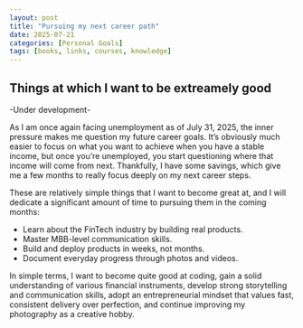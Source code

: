 ```yaml
---
layout: post
title: "Pursuing my next career path"
date: 2025-07-21
categories: [Personal Goals]
tags: [books, links, courses, knowledge]
---
```


## Things at which I want to be extreamely good

-Under development- 




As I am once again facing unemployment as of July 31, 2025, the inner pressure makes me question my future career goals. It’s obviously much easier to focus on what you want to achieve when you have a stable income, but once you’re unemployed, you start questioning where that income will come from next. Thankfully, I have some savings, which give me a few months to really focus deeply on my next career steps.

These are relatively simple things that I want to become great at, and I will dedicate a significant amount of time to pursuing them in the coming months:
- Learn about the FinTech industry by building real products.
- Master MBB-level communication skills.
- Build and deploy products in weeks, not months.
- Document everyday progress through photos and videos.

In simple terms, I want to become quite good at coding, gain a solid understanding of various financial instruments, develop strong storytelling and communication skills, adopt an entrepreneurial mindset that values fast, consistent delivery over perfection, and continue improving my photography as a creative hobby.
